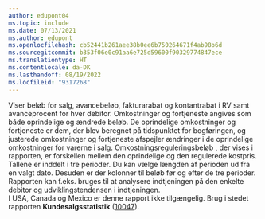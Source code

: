```yaml
---
author: edupont04
ms.topic: include
ms.date: 07/13/2021
ms.author: edupont
ms.openlocfilehash: cb52441b261aee38b0ee6b750264671f4ab98b6d
ms.sourcegitcommit: b353f06e0c91aa6e725d59600f90329774847ece
ms.translationtype: HT
ms.contentlocale: da-DK
ms.lasthandoff: 08/19/2022
ms.locfileid: "9317268"
---
```

Viser beløb for salg, avancebeløb, fakturarabat og kontantrabat i RV samt avanceprocent for hver debitor. Omkostninger og fortjeneste angives som både oprindelige og ændrede beløb. De oprindelige omkostninger og fortjeneste er dem, der blev beregnet på tidspunktet for bogføringen, og justerede omkostninger og fortjeneste afspejler ændringer i de oprindelige omkostninger for varerne i salg. Omkostningsreguleringsbeløb , der vises i rapporten, er forskellen mellem den oprindelige og den regulerede kostpris.<br>Tallene er inddelt i tre perioder. Du kan vælge længden af perioden ud fra en valgt dato. Desuden er der kolonner til beløb før og efter de tre perioder. Rapporten kan f.eks. bruges til at analysere indtjeningen på den enkelte debitor og udviklingstendensen i indtjeningen.<br>I USA, Canada og Mexico er denne rapport ikke tilgængelig. Brug i stedet rapporten **Kundesalgsstatistik** ([10047](https://businesscentral.dynamics.com?report=10047)).

